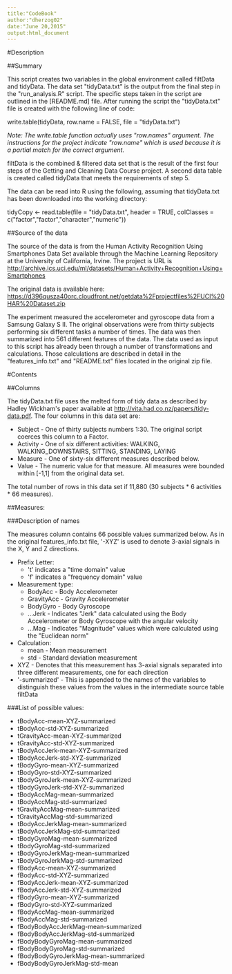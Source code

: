 ```yaml
---
title:"CodeBook"
author:"dherzog02"
date:"June 20,2015"
output:html_document
---
```


#Description

##Summary

This script creates two variables in the global environment called filtData and tidyData. The data set "tidyData.txt" is the output from the final step in the "run_analysis.R" script. The specific steps taken in the script are outlined in the [README.md] file. After running the script the "tidyData.txt" file is created with the following line of code:

write.table(tidyData, row.name = FALSE, file = "tidyData.txt")

*Note: The write.table function actually uses "row.names" argument. The instructions for the project indicate "row.name" which is used because it is a partial match for the correct argument.*

filtData is the combined & filtered data set that is the result of the first four steps of the Getting and Cleaning Data Course project. A second data table is created called tidyData that meets the requirements of step 5.

The data can be read into R using the following, assuming that tidyData.txt has been downloaded into the working directory:

tidyCopy <- read.table(file = "tidyData.txt", header =  TRUE, colClasses = c("factor","factor","character","numeric"))

##Source of the data

The source of the data is from the Human Activity Recognition Using Smartphones Data Set available through the Machine Learning Repository at the University of California, Irvine. The project is URL is <http://archive.ics.uci.edu/ml/datasets/Human+Activity+Recognition+Using+Smartphones>

The original data is available here: <https://d396qusza40orc.cloudfront.net/getdata%2Fprojectfiles%2FUCI%20HAR%20Dataset.zip>

The experiment measured the accelerometer and gyroscope data from a Samsung Galaxy S II.  The original observations were from thirty subjects performing six different tasks a number of times. The data was then summarized into 561 different features of the data. The data used as input to this script has already been through a number of transformations and calculations. Those calculations are described in detail in the "features_info.txt" and "README.txt" files located in the original zip file.

#Contents

##Columns

The tidyData.txt file uses the melted form of tidy data as described by Hadley Wickham's paper available at <http://vita.had.co.nz/papers/tidy-data.pdf>. The four columns in this data set are:

- Subject - One of thirty subjects numbers 1:30. The original script coerces this column to a Factor.
- Activity - One of six different activities: WALKING, WALKING_DOWNSTAIRS, SITTING, STANDING, LAYING
- Measure - One of sixty-six different measures described below.
- Value - The numeric value for that measure. All measures were bounded within [-1,1] from the original data set.

The total number of rows in this data set if 11,880 (30 subjects * 6 activities * 66 measures).

##Measures:

###Description of names

The measures column contains 66 possible values summarized below. As in the original features_info.txt file, '-XYZ' is used to denote 3-axial signals in the X, Y and Z directions. 
* Prefix Letter: 
  * 't' indicates a "time domain" value
  * 'f' indicates a "frequency domain" value
* Measurement type:
  * BodyAcc - Body Accelerometer
  * GravityAcc - Gravity Accelerometer
  * BodyGyro - Body Gyroscope
  * ...Jerk - Indicates "Jerk" data calculated using the Body Accelerometer or Body Gyroscope with the angular velocity
  * ...Mag - Indicates "Magnitude" values which were calculated using the "Euclidean norm"
* Calculation:
  * mean - Mean measurement 
  * std - Standard deviation measurement
* XYZ - Denotes that this measurement has 3-axial signals separated into three different measurements, one for each direction
* '-summarized' - This is appended to the names of the variables to distinguish these values from the values in the intermediate source table filtData

###List of possible values:

- tBodyAcc-mean-XYZ-summarized
- tBodyAcc-std-XYZ-summarized
- tGravityAcc-mean-XYZ-summarized
- tGravityAcc-std-XYZ-summarized
- tBodyAccJerk-mean-XYZ-summarized
- tBodyAccJerk-std-XYZ-summarized
- tBodyGyro-mean-XYZ-summarized
- tBodyGyro-std-XYZ-summarized
- tBodyGyroJerk-mean-XYZ-summarized
- tBodyGyroJerk-std-XYZ-summarized
- tBodyAccMag-mean-summarized
- tBodyAccMag-std-summarized
- tGravityAccMag-mean-summarized
- tGravityAccMag-std-summarized
- tBodyAccJerkMag-mean-summarized
- tBodyAccJerkMag-std-summarized
- tBodyGyroMag-mean-summarized
- tBodyGyroMag-std-summarized
- tBodyGyroJerkMag-mean-summarized
- tBodyGyroJerkMag-std-summarized
- fBodyAcc-mean-XYZ-summarized
- fBodyAcc-std-XYZ-summarized
- fBodyAccJerk-mean-XYZ-summarized
- fBodyAccJerk-std-XYZ-summarized
- fBodyGyro-mean-XYZ-summarized
- fBodyGyro-std-XYZ-summarized
- fBodyAccMag-mean-summarized
- fBodyAccMag-std-summarized
- fBodyBodyAccJerkMag-mean-summarized
- fBodyBodyAccJerkMag-std-summarized
- fBodyBodyGyroMag-mean-summarized
- fBodyBodyGyroMag-std-summarized
- fBodyBodyGyroJerkMag-mean-summarized
- fBodyBodyGyroJerkMag-std-mean